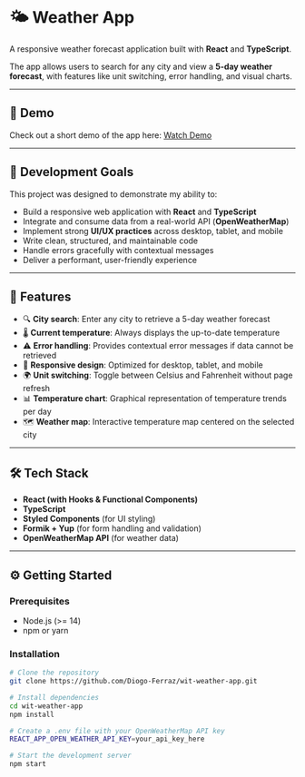 # 🌤️ Weather App

A responsive weather forecast application built with **React** and **TypeScript**.

The app allows users to search for any city and view a **5-day weather forecast**, with features like unit switching, error handling, and visual charts.  

---

## 📸 Demo

Check out a short demo of the app here: [Watch Demo](https://youtu.be/Wx1e_8cW8go)

---

## 🎯 Development Goals

This project was designed to demonstrate my ability to:

- Build a responsive web application with **React** and **TypeScript**  
- Integrate and consume data from a real-world API (**OpenWeatherMap**)  
- Implement strong **UI/UX practices** across desktop, tablet, and mobile  
- Write clean, structured, and maintainable code  
- Handle errors gracefully with contextual messages  
- Deliver a performant, user-friendly experience  

---

## 🚀 Features

- 🔍 **City search**: Enter any city to retrieve a 5-day weather forecast  
- 🌡️ **Current temperature**: Always displays the up-to-date temperature  
- ⚠️ **Error handling**: Provides contextual error messages if data cannot be retrieved  
- 📱 **Responsive design**: Optimized for desktop, tablet, and mobile  
- 🌍 **Unit switching**: Toggle between Celsius and Fahrenheit without page refresh  
- 📊 **Temperature chart**: Graphical representation of temperature trends per day  
- 🗺️ **Weather map**: Interactive temperature map centered on the selected city  

---

## 🛠️ Tech Stack

- **React (with Hooks & Functional Components)**  
- **TypeScript**  
- **Styled Components** (for UI styling)  
- **Formik + Yup** (for form handling and validation)  
- **OpenWeatherMap API** (for weather data)  

---

## ⚙️ Getting Started

### Prerequisites
- Node.js (>= 14)
- npm or yarn

### Installation

```bash
# Clone the repository
git clone https://github.com/Diogo-Ferraz/wit-weather-app.git

# Install dependencies
cd wit-weather-app
npm install

# Create a .env file with your OpenWeatherMap API key
REACT_APP_OPEN_WEATHER_API_KEY=your_api_key_here

# Start the development server
npm start
